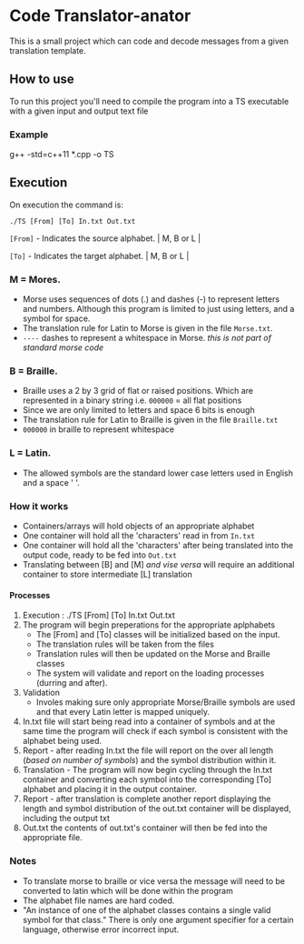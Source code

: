 # Code Translator-anator

This is a small project which can code and decode messages from a given translation template.

## How to use
To run this project you'll need to compile the program into a TS executable with a given input and output text file

### Example 
g++ -std=c++11 *.cpp -o TS

## Execution
On execution the command is:

`./TS [From] [To] In.txt Out.txt`

`[From]` - Indicates the source alphabet. | M, B or L |
 
`[To]` - Indicates the target alphabet. | M, B or L |

### M = Mores. 
 - Morse uses sequences of dots (.) and dashes (-) to represent letters and numbers. Although this program is limited to just using letters, and a symbol for space. 
 - The translation rule for Latin to Morse is given in the file `Morse.txt`.
 - `----` dashes to represent a whitespace in Morse. *this is not part of standard morse code*

### B = Braille.
- Braille uses a 2 by 3 grid of flat or raised positions. Which are represented in a binary string i.e. `000000` = all flat positions
- Since we are only limited to letters and space 6 bits is enough
- The translation rule for Latin to Braille is given in the file `Braille.txt`
- `000000` in braille to represent whitespace

### L = Latin.
- The allowed symbols are the standard lower case letters used in English and a space ' '.

### How it works

- Containers/arrays will hold objects of an appropriate alphabet
- One container will hold all the 'characters' read in from `In.txt`
- One container will hold all the 'characters' after being translated into the output code, ready to be fed into `Out.txt`
- Translating between [B] and [M] *and vise versa* will require an additional container to store intermediate [L] translation

#### Processes
1. Execution : ./TS [From] [To] In.txt Out.txt
2. The program will begin preperations for the appropriate aplphabets
   - The [From] and [To] classes will be initialized based on the input.
   - The translation rules will be taken from the files
   - Translation rules will then be updated on the Morse and Braille classes
   - The system will validate and report on the loading processes (durring and after).
3. Validation 
   - Involes making sure only appropriate Morse/Braille symbols are used and that every Latin letter is mapped uniquely.
4. In.txt file will start being read into a container of symbols and at the same time the program will check if each symbol is consistent with the alphabet being used.
5. Report - after reading In.txt the file will report on the over all length (*based on number of symbols*) and the symbol distribution within it.
6. Translation - The program will now begin cycling through the In.txt container and converting each symbol into the corresponding [To] alphabet and placing it in the output container.
7. Report - after translation is complete another report displaying the length and symbol distribution of the out.txt container will be displayed, including the output txt
8. Out.txt the contents of out.txt's container will then be fed into the appropriate file.

### Notes

- To translate morse to braille or vice versa the message will need to be converted to latin which will be done within the program
- The alphabet file names are hard coded.
- "An instance of one of the alphabet classes contains a single valid symbol for that class." There is only one argument specifier for a certain language, otherwise error incorrect input.